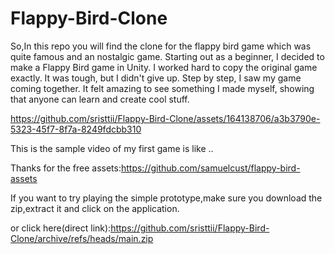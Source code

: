 # Flappy-Bird-Clone

So,In this repo you will find the clone for the flappy bird game which was quite famous and an nostalgic game.
Starting out as a beginner, I decided to make a Flappy Bird game in Unity. I worked hard to copy the original game exactly. It was tough, but I didn't give up. Step by step, I saw my game coming together. It felt amazing to see something I made myself, showing that anyone can learn and create cool stuff.

https://github.com/sristtii/Flappy-Bird-Clone/assets/164138706/a3b3790e-5323-45f7-8f7a-8249fdcbb310

This is the sample video of my first game is like ..

Thanks for the free assets:https://github.com/samuelcust/flappy-bird-assets

If you want to try playing the simple prototype,make sure you download the zip,extract it and click on the application.

or click here(direct link):https://github.com/sristtii/Flappy-Bird-Clone/archive/refs/heads/main.zip
